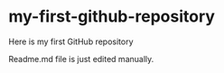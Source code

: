 # my-first-github-repository
Here is my first GitHub repository

Readme.md file is just edited manually.
